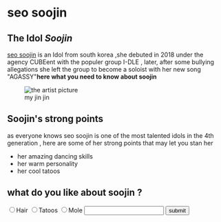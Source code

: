 <html>
 <body>
  <main>
   <h1>seo soojin</h1>
   <section>
   <h2>The Idol <em>Soojin</em> </h2>
   <p><a href="https://en.wikipedia.org/wiki/Soojin_(singer)">seo soojin</a> is an Idol from south korea ,she debuted in 2018 under the agency CUBEent with the populer group I-DLE , later, after some bullying allegations she left the group to become a soloist with her new song "AGASSY"<strong>here what you need to know about soojin </strong></p>
   <figure>
   <img src="https://en.wikipedia.org/wiki/Soojin_(singer)" alt="the artist picture">
   <figcaption>my jin jin </figcaption>
   </figure>
   </section>
   <section>
   <h2>Soojin's strong points </h2>
   <p> as everyone knows seo soojin is one of the most talented idols in the 4th generation , here are some of her strong points that may let you stan her </p>
<ul>
   <li> her amazing dancing skills </li>
   <li> her warm personality </li>
   <li> her cool tatoos </li>
</ul>
</section>
<section>
<h2> what do you like about soojin ? </h2>
<label> <input type="radio" id ="hair" name="hair-tatoos-mole" value="hair">Hair</label>
<label> <input type="radio" id ="tatoos" name="hair-tatoos-mole" value="tatoos">Tatoos</label>
<label> <input type="radio" id ="mole" name="hair-tatoos-mole" value="mole">Mole</label>
<input type="text" name="soojin" placholder="soojin" required>
<button type="submit">submit</button>
</main>
</body>
</html>
